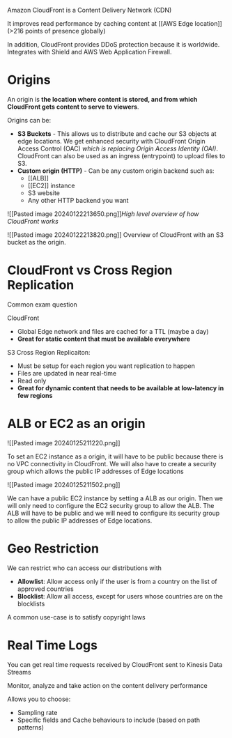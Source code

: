 Amazon CloudFront is a Content Delivery Network (CDN)

It improves read performance by caching content at [[AWS Edge location]] (>216 points of presence globally)

In addition, CloudFront provides DDoS protection because it is worldwide. Integrates with Shield and AWS Web Application Firewall.

# Origins

An origin is **the location where content is stored, and from which CloudFront gets content to serve to viewers**.

Origins can be:
- **S3 Buckets** - This allows us to distribute and cache our S3 objects at edge locations. We get enhanced security with CloudFront Origin Access Control (OAC) *which is replacing Origin Access Identity (OAI)*. CloudFront can also be used as an ingress (entrypoint) to upload files to S3.
- **Custom origin (HTTP)** - Can be any custom origin backend such as:
	- [[ALB]]
	- [[EC2]] instance
	- S3 website
	- Any other HTTP backend you want


![[Pasted image 20240122213650.png]]*High level overview of how CloudFront works*


![[Pasted image 20240122213820.png]]
Overview of CloudFront with an S3 bucket as the origin.


# CloudFront vs Cross Region Replication

Common exam question

CloudFront
- Global Edge network and files are cached for a TTL (maybe a day)
- **Great for static content that must be available everywhere**

S3 Cross Region Replicaiton:
- Must be setup for each region you want replication to happen
- Files are updated in near real-time
- Read only
- **Great for dynamic content that needs to be available at low-latency in few regions**


# ALB or EC2 as an origin

![[Pasted image 20240125211220.png]]

To set an EC2 instance as a origin, it will have to be public because there is no VPC connectivity in CloudFront. We will also have to create a security group which allows the public IP addresses of Edge locations

![[Pasted image 20240125211502.png]]

We can have a public EC2 instance by setting a ALB as our origin. Then we will only need to configure the EC2 security group to allow the ALB. The ALB will have to be public and we will need to configure its security group to allow the public IP addresses of Edge locations.

# Geo Restriction

We can restrict who can access our distributions with
- **Allowlist**: Allow access only if the user is from a country on the list of approved countries
- **Blocklist**: Allow all access, except for users whose countries are on the blocklists

A common use-case is to satisfy copyright laws

# Real Time Logs

You can get real time requests received by CloudFront sent to Kinesis Data Streams

Monitor, analyze and take action on the content delivery performance

Allows you to choose:
- Sampling rate
- Specific fields and Cache behaviours to include (based on path patterns)
